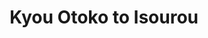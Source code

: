 --- 
title: "Kyou Otoko to Isourou"
publishdate: "2019-6-25T16:48:46+02:00"
src: "https://365manga.net/manga/kyou-otoko-to-isourou"
image: "https://data.365manga.net/images/thumbnails/15942-kyou-otoko-to-isourou.jpg"
description: "Ever since she was called a kokeshi doll by Rita Yanagi after putting on a kimono, Akane has developed a hatred for both kimonos and Rita. However 10 years later, she is forced to stay at the Yanagi's kimono shop after her parents take a sudden trip overseas, meaning she has to live surrounded with both kimonos AND Rita! Will her attitude towards kimonos and Rita ever change?"
---